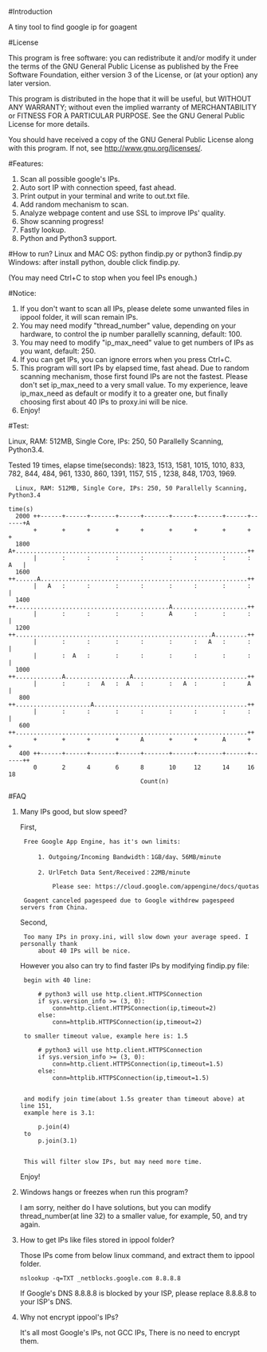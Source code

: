 
#Introduction

A tiny tool to find google ip for goagent

#License

This program is free software: you can redistribute it and/or modify
it under the terms of the GNU General Public License as published by
the Free Software Foundation, either version 3 of the License, or
(at your option) any later version.

This program is distributed in the hope that it will be useful,
but WITHOUT ANY WARRANTY; without even the implied warranty of
MERCHANTABILITY or FITNESS FOR A PARTICULAR PURPOSE.  See the
GNU General Public License for more details.

You should have received a copy of the GNU General Public License
along with this program.  If not, see <http://www.gnu.org/licenses/>.

#Features:

1. Scan all possible google's IPs.
2. Auto sort IP with connection speed, fast ahead.
3. Print output in your terminal and write to out.txt file.
4. Add random mechanism to scan.
5. Analyze webpage content and use SSL to improve IPs' quality.
6. Show scanning progress!
7. Fastly lookup.
8. Python and Python3 support.

#How to run?
    Linux and MAC OS:
        python findip.py or python3 findip.py
    Windows:
        after install python, double click findip.py.
    
(You may need Ctrl+C to stop when you feel IPs enough.)

#Notice:

1. If you don't want to scan all IPs, please delete some unwanted files in ippool folder, it will scan remain IPs. 
2. You may need modify "thread_number" value, depending on your hardware, to control the ip number parallelly scanning, default: 100.
3. You may need to modify "ip_max_need" value to get numbers of IPs as you want, default: 250.
4. If you can get IPs, you can ignore errors when you press Ctrl+C.
5. This program will sort IPs by elapsed time, fast ahead. Due to random scanning mechanism, those first found IPs are not the fastest. Please don't set ip_max_need to a very small value. To my experience, leave ip_max_need as default or modify it to a greater one, but finally choosing first about 40 IPs to proxy.ini will be nice.
6. Enjoy!

#Test:

Linux, RAM: 512MB, Single Core, IPs: 250, 50 Parallelly Scanning, Python3.4.

Tested 19 times, elapse time(seconds): 
    1823, 1513, 1581, 1015, 1010, 833, 782, 844, 484, 961, 1330, 860, 1391, 1157, 515 , 1238, 848, 1703, 1969.

```
  Linux, RAM: 512MB, Single Core, IPs: 250, 50 Parallelly Scanning, Python3.4
       
time(s) 
  2000 ++------+------+-------+------+-------+------+-------+------+------+A
       +       +      +       +      +       +      +       +      +       +
  1800 A+.................................................................++
       |       :      :       :      :       :      :       :      :   A   |
  1600 ++......A..........................................................++
       |   A   :      :       :      :       :      :       :      :       |
  1400 ++...........................................A.....................++
       |       :      :       :      :       A      :       :      :       |
  1200 ++.......................................................A.........++
       |       :      :       :      :       :      :   A   :      :       |
       |       :  A   :       :      :       :      :       :      :       |
  1000 ++.............A..................A................................++
       |       :      :   A   :  A   :       :   A  :       :      A       |
   800 ++.....................A...........................................++
       |       :      :       :      :       :      :       :      :       |
   600 ++.................................................................++
       +       +      +       +      A       +      +       A      +       +
   400 ++------+------+-------+------+-------+------+-------+------+------++
       0       2      4       6      8       10     12      14     16      18
                                     Count(n)

```

#FAQ
1. Many IPs good, but slow speed?

    First,

        Free Google App Engine, has it's own limits:

            1. Outgoing/Incoming Bandwidth：1GB/day、56MB/minute

            2. UrlFetch Data Sent/Received：22MB/minute

                Please see: https://cloud.google.com/appengine/docs/quotas
        
        Goagent canceled pagespeed due to Google withdrew pagespeed servers from China.
    
    Second,
    
        Too many IPs in proxy.ini, will slow down your average speed. I personally thank 
            about 40 IPs will be nice.
    
    However you also can try to find faster IPs by modifying findip.py file:
    
        begin with 40 line:
    
            # python3 will use http.client.HTTPSConnection
            if sys.version_info >= (3, 0):
                conn=http.client.HTTPSConnection(ip,timeout=2)
            else:
                conn=httplib.HTTPSConnection(ip,timeout=2)
        
        to smaller timeout value, example here is: 1.5
    
            # python3 will use http.client.HTTPSConnection
            if sys.version_info >= (3, 0):
                conn=http.client.HTTPSConnection(ip,timeout=1.5)
            else:
                conn=httplib.HTTPSConnection(ip,timeout=1.5)
    
    
        and modify join time(about 1.5s greater than timeout above) at line 151, 
        example here is 3.1:
    
            p.join(4)
        to 
            p.join(3.1)
    
    
        This will filter slow IPs, but may need more time.
    
    Enjoy!

2. Windows hangs or freezes when run this program?

    I am sorry, neither do I have solutions, but you can modify 
        thread_number(at line 32) to a smaller value, for example, 50, 
        and try again.
        
3. How to get IPs like files stored in ippool folder?

    Those IPs come from below linux command, and extract them to ippool folder.
    ```
    nslookup -q=TXT _netblocks.google.com 8.8.8.8
    ```
    If Google's DNS 8.8.8.8 is blocked by your ISP, please replace 8.8.8.8 to your ISP's DNS.
    
4. Why not encrypt ippool's IPs?

    It's all most Google's IPs, not GCC IPs, There is no need to encrypt them.
